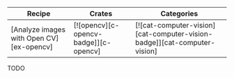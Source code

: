 | Recipe | Crates | Categories |
|---|---|---|
| [Analyze images with Open CV][ex-opencv] | [![opencv][c-opencv-badge]][c-opencv] | [![cat-computer-vision][cat-computer-vision-badge]][cat-computer-vision] |

<div class="hidden">
TODO
</div>
